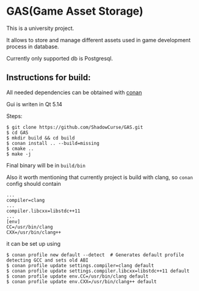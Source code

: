 # GAS(Game Asset Storage)

This is a university project.

It allows to store and manage different assets used in game development process in database.

Currently only supported db is Postgresql.

## Instructions for build:
All needed dependencies can be obtained with
[conan](https://docs.conan.io/en/latest/installation.html)

Gui is writen in Qt 5.14

Steps:
~~~~
$ git clone https://github.com/ShadowCurse/GAS.git
$ cd GAS
$ mkdir build && cd build
$ conan install .. --build=missing
$ cmake ..
$ make -j
~~~~

Final binary will be in `build/bin`

Also it worth mentioning that currently project is build with clang, so `conan` config should contain 
~~~~
...
compiler=clang
...
compiler.libcxx=libstdc++11
...
[env]
CC=/usr/bin/clang
CXX=/usr/bin/clang++
~~~~
it can be set up using 
~~~~
$ conan profile new default --detect  # Generates default profile detecting GCC and sets old ABI
$ conan profile update settings.compiler=clang default
$ conan profile update settings.compiler.libcxx=libstdc++11 default
$ conan profile update env.CC=/usr/bin/clang default
$ conan profile update env.CXX=/usr/bin/clang++ default
~~~~

